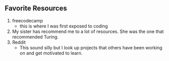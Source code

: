 ## Favorite Resources
1. freecodecamp
    * this is where I was first exposed to coding
2. My sister has recommend me to a lot of resources. She was the one that recommended Turing.
3. Reddit
    * This sound silly but I look up projects that others have been working on and get motivated to learn.
